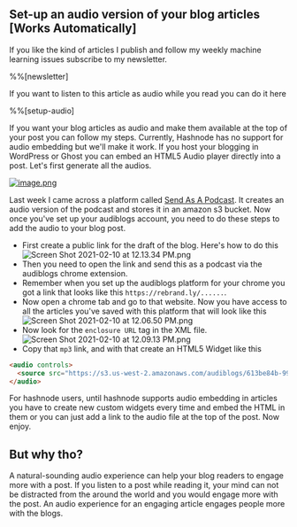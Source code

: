 ## Set-up an audio version of your blog articles [Works Automatically]

If you like the kind of articles I publish and follow my weekly machine learning issues subscribe to my newsletter.

%%[newsletter]

If you want to listen to this article as audio while you read you can do it here

%%[setup-audio]

If you want your blog articles as audio and make them available at the top of your post you can follow my steps. Currently, Hashnode has no support for audio embedding but we'll make it work. If you host your blogging in WordPress or Ghost you can embed an HTML5 Audio player directly into a post. Let's first generate all the audios.

[![image.png](https://cdn.hashnode.com/res/hashnode/image/upload/v1613025383277/qT41p1MVB.png)](https://github.iamroyakash.com/AKDSFramework-docs/)

Last week I came across a platform called [Send As A Podcast](https://audiblogs.com/). It creates an audio version of the podcast and stores it in an amazon s3 bucket. Now once you've set up your audiblogs account, you need to do these steps to add the audio to your blog post.
- First create a public link for the draft of the blog. Here's how to do this
![Screen Shot 2021-02-10 at 12.13.34 PM.png](https://cdn.hashnode.com/res/hashnode/image/upload/v1612939491364/91CN-xfRQ.png)
- Then you need to open the link and send this as a podcast via the audiblogs chrome extension.
- Remember when you set up the audiblogs platform for your chrome you got a link that looks like this `https://rebrand.ly/......`.
- Now open a chrome tab and go to that website. Now you have access to all the articles you've saved with this platform that will look like this
![Screen Shot 2021-02-10 at 12.06.50 PM.png](https://cdn.hashnode.com/res/hashnode/image/upload/v1612939016434/2l3_CMA8z.png)
- Now look for the `enclosure URL` tag in the XML file.
![Screen Shot 2021-02-10 at 12.09.13 PM.png](https://cdn.hashnode.com/res/hashnode/image/upload/v1612939158362/gm5JKv1j-.png)
- Copy that `mp3` link, and with that create an HTML5 Widget like this
```HTML
<audio controls>
  <source src="https://s3.us-west-2.amazonaws.com/audiblogs/613be84b-99a8-48e1-864d-0e75fbd74eda.mp3" type="audio/mpeg">
</audio>
```
For hashnode users, until hashnode supports audio embedding in articles you have to create new custom widgets every time and embed the HTML in them or you can just add a link to the audio file at the top of the post. Now enjoy.

## But why tho?
A natural-sounding audio experience can help your blog readers to engage more with a post. If you listen to a post while reading it, your mind can not be distracted from the around the world and you would engage more with the post. An audio experience for an engaging article engages people more with the blogs.
